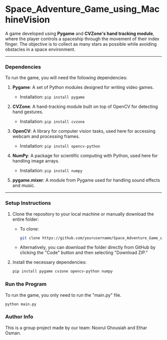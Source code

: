 # Space_Adventure_Game_using_MachineVision

A game developed using **Pygame** and **CVZone's hand tracking module**, where the player controls a spaceship through the movement of their index finger. The objective is to collect as many stars as possible while avoiding obstacles in a space environment.

---

### **Dependencies**

To run the game, you will need the following dependencies:

1. **Pygame**: A set of Python modules designed for writing video games.
   - Installation: `pip install pygame`

2. **CVZone**: A hand-tracking module built on top of OpenCV for detecting hand gestures.
   - Installation: `pip install cvzone`

3. **OpenCV**: A library for computer vision tasks, used here for accessing webcam and processing frames.
   - Installation: `pip install opencv-python`

4. **NumPy**: A package for scientific computing with Python, used here for handling image arrays.
   - Installation: `pip install numpy`

5. **pygame.mixer**: A module from Pygame used for handling sound effects and music.

---

### **Setup Instructions**

1. Clone the repository to your local machine or manually download the entire folder:
   - To clone:
     ```bash
     git clone https://github.com/yourusername/Space_Adventure_Game_using_MachineVision.git
     ```
   - Alternatively, you can download the folder directly from GitHub by clicking the "Code" button and then selecting "Download ZIP."

2. Install the necessary dependencies:
   ```bash
   pip install pygame cvzone opencv-python numpy

### **Run the Program**

To run the game, you only need to run the "main.py" file.
   ```bash
   python main.py
   ```

### **Author Info**

This is a group project made by our team: Noorul Ghousiah and Ethar Osman.
